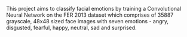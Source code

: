 This project aims to classify facial emotions by training a Convolutional Neural Network on the FER 2013 dataset which comprises of 35887 grayscale, 48x48 sized face images with seven emotions - angry, disgusted, fearful, happy, neutral, sad and surprised.
